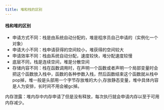 ```yaml
---
title: 堆和栈的区别
---
```


#### 栈和堆的区别

- 申请方式不同：栈是由系统自动分配的，堆是程序员自己申请的（实例化一个对象）
- 申请大小不同：栈申请获得的空间较小，堆获得的空间较大
- 申请效率不同：栈由系统自动分配，速度较快，堆分配速度较慢
- 底层不同，栈是连续空间，堆是分散空间
- 存储内容不同：栈在函数调用时，在声明一个函数或者声明一个局部变量时会把这个函数放入栈中，函数的各种参数入栈，然后函数结束这个函数就从栈中pop掉，堆一般是头部用一个字节存放堆的大小,存放静态变量，堆中具体内容是人为安排，长时间不用会被gc掉。

内存泄露：堆内存中内存申请了但是没有释放，每次执行就会申请内存以至于可用内存减少。

